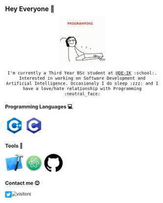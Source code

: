 
## Hey Everyone :wave:  

<p align="center">
  <img src="https://raw.githubusercontent.com/fulekylaszlo/fulekylaszlo/master/Pic/prog.gif" width=150>
  <br><br>
  <samp>
    I'm currently a Third Year BSc student at <a href="http://www.inf.unideb.hu">@DE-IK</a> :school:.
    Interested in working on Software Development and Artificial Intelligence.
    Occasionaly I do sleep :zzz: and I have a love/hate relationship with Programming :neutral_face:
  </samp>
</p>

### Programming Languages  :computer:
<img src="https://raw.githubusercontent.com/fulekylaszlo/fulekylaszlo/master/Pic/c++.png" width=60>  <img src="https://raw.githubusercontent.com/fulekylaszlo/fulekylaszlo/master/Pic/c.png" width=60>


### Tools :hammer:
<img src="https://raw.githubusercontent.com/fulekylaszlo/fulekylaszlo/master/Pic/xcode.png" width=60>  <img src="https://raw.githubusercontent.com/fulekylaszlo/fulekylaszlo/master/Pic/atom.png" width=60> <img
src="https://raw.githubusercontent.com/fulekylaszlo/fulekylaszlo/master/Pic/git.png" width=60> 


### Contact me :blush:
<a href="https://twitter.com/fuleky_laci">
  <img align="left" alt="Füleky Laci Twitter" width="21px" src="https://raw.githubusercontent.com/edent/SuperTinyIcons/099dc12b59179d07d534069bc8551718f786d91a/images/svg/twitter.svg" />
</a>

  ![visitors](https://visitor-badge.laobi.icu/badge?page_id=fulekylaszlo.visitor-badge)
